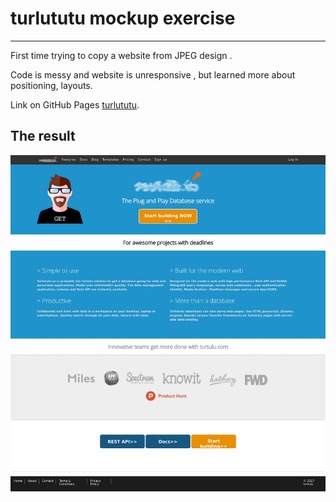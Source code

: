 # turlututu mockup exercise

***

First time trying to copy a website from JPEG design .

Code is messy and website is unresponsive , but learned more about positioning, layouts.

Link on GitHub Pages [turlututu](https://kristinegusta.github.io/tulututu-mockup/).

## The result

![My Turlututu design](\images\githubio.jpg "My Turlututu design")